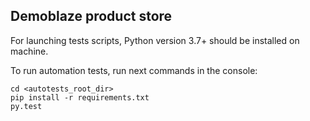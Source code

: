 ## Demoblaze product store

For launching tests scripts, Python version 3.7+ should be installed on machine.

To run automation tests, run next commands in the console:

    cd <autotests_root_dir>
    pip install -r requirements.txt
    py.test